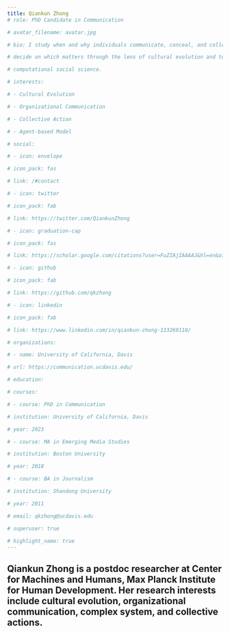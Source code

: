```yaml
---
title: Qiankun Zhong
# role: PhD Candidate in Communication

# avatar_filename: avatar.jpg

# bio: I study when and why individuals communicate, conceal, and collectively

# decide on which matters through the lens of cultural evolution and tools in

# computational social science.

# interests:

# - Cultural Evolution

# - Organizational Communication

# - Collective Action

# - Agent-based Model

# social:

# - icon: envelope

# icon_pack: fas

# link: /#contact

# - icon: twitter

# icon_pack: fab

# link: https://twitter.com/QiankunZhong

# - icon: graduation-cap

# icon_pack: fas

# link: https://scholar.google.com/citations?user=FuZIAjIAAAAJ&hl=en&oi=ao

# - icon: github

# icon_pack: fab

# link: https://github.com/qkzhong

# - icon: linkedin

# icon_pack: fab

# link: https://www.linkedin.com/in/qiankun-zhong-113269118/

# organizations:

# - name: University of California, Davis

# url: https://communication.ucdavis.edu/

# education:

# courses:

# - course: PhD in Communication

# institution: University of California, Davis

# year: 2023

# - course: MA in Emerging Media Studies

# institution: Boston University

# year: 2018

# - course: BA in Journalism

# institution: Shandong University

# year: 2011

# email: qkzhong@ucdavis.edu

# superuser: true

# highlight_name: true
---
```


## Qiankun Zhong is a postdoc researcher at Center for Machines and Humans, Max Planck Institute for Human Development. Her research interests include cultural evolution, organizational communication, complex system, and collective actions.

<!-- # {{< icon name="download" pack="fas" >}} Download my [CV](https://drive.google.com/file/d/10dG8FNK49d6xTNLq5TRSUUfMqCsSi6fn/view?usp=sharing) -->
